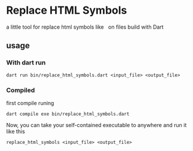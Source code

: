 # Replace HTML Symbols

a little tool for replace html symbols like &nbsp; on files build with Dart

## usage

### With dart run

```
dart run bin/replace_html_symbols.dart <input_file> <output_file>
```

### Compiled

first compile runing

```
dart compile exe bin/replace_html_symbols.dart
```

Now, you can take your self-contained executable to anywhere and run it like this

```
replace_html_symbols <input_file> <output_file>
```